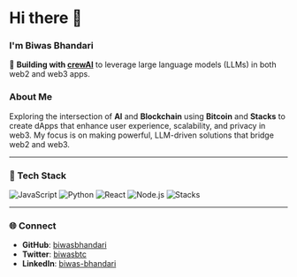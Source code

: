# Hi there 👋

### I'm Biwas Bhandari

🔹 **Building with [crewAI](https://crewai.com)** to leverage large language models (LLMs) in both web2 and web3 apps.

### About Me
Exploring the intersection of **AI** and **Blockchain** using **Bitcoin** and **Stacks** to create dApps that enhance user experience, scalability, and privacy in web3. My focus is on making powerful, LLM-driven solutions that bridge web2 and web3.

---

### 🔧 Tech Stack
![JavaScript](https://img.shields.io/badge/-JavaScript-F7DF1E?logo=javascript&logoColor=black&style=flat)
![Python](https://img.shields.io/badge/-Python-3776AB?logo=python&logoColor=white&style=flat)
![React](https://img.shields.io/badge/-React-61DAFB?logo=react&logoColor=black&style=flat)
![Node.js](https://img.shields.io/badge/-Node.js-339933?logo=node.js&logoColor=white&style=flat)
![Stacks](https://img.shields.io/badge/-Stacks-5546FF?logo=blockstack&logoColor=white&style=flat)

---

### 🌐 Connect
- **GitHub**: [biwasbhandari](https://github.com/biwasbhandari)
- **Twitter**: [biwasbtc](https://x.com/biwasbtc)
- **LinkedIn**: [biwas-bhandari](https://www.linkedin.com/in/biwas-bhandari/)
